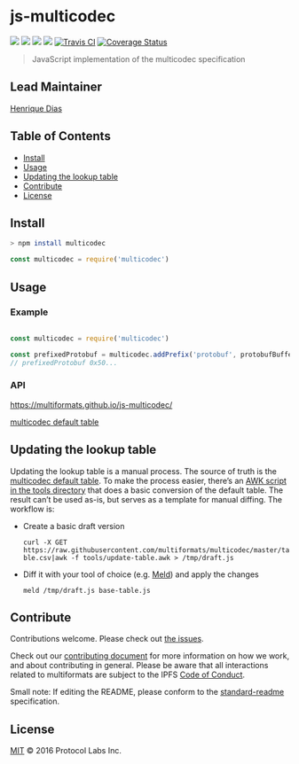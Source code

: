 # js-multicodec

[![](https://img.shields.io/badge/made%20by-Protocol%20Labs-blue.svg?style=flat-square)](http://ipn.io)
[![](https://img.shields.io/badge/project-multiformats-blue.svg?style=flat-square)](https://github.com/multiformats/multiformats)
[![](https://img.shields.io/badge/freenode-%23ipfs-blue.svg?style=flat-square)](https://webchat.freenode.net/?channels=%23ipfs)
[![](https://img.shields.io/badge/readme%20style-standard-brightgreen.svg?style=flat-square)](https://github.com/RichardLitt/standard-readme)
[![Travis CI](https://img.shields.io/travis/multiformats/js-multicodec.svg?style=flat-square&branch=master)](https://travis-ci.org/multiformats/js-multicodec)
[![Coverage Status](https://coveralls.io/repos/github/multiformats/js-multicodec/badge.svg?branch=master)](https://coveralls.io/github/multiformats/js-multiformats?branch=master)

> JavaScript implementation of the multicodec specification

## Lead Maintainer

[Henrique Dias](http://github.com/hacdias)

## Table of Contents

- [Install](#install)
- [Usage](#usage)
- [Updating the lookup table](#updating-the-lookup-table)
- [Contribute](#contribute)
- [License](#license)

## Install

```sh
> npm install multicodec
```

```JavaScript
const multicodec = require('multicodec')
```

## Usage

### Example

```JavaScript

const multicodec = require('multicodec')

const prefixedProtobuf = multicodec.addPrefix('protobuf', protobufBuffer)
// prefixedProtobuf 0x50...
```

### API

https://multiformats.github.io/js-multicodec/

[multicodec default table](https://github.com/multiformats/multicodec/blob/master/table.csv)

## Updating the lookup table

Updating the lookup table is a manual process. The source of truth is the
[multicodec default table](https://github.com/multiformats/multicodec/blob/master/table.csv). To make the process easier, there’s an [AWK script in the tools directory](tools/update-table.awk) that does a basic conversion of the default table. The result can’t be used as-is, but serves as a template for manual diffing. The workflow is:

 - Create a basic draft version

    `curl -X GET https://raw.githubusercontent.com/multiformats/multicodec/master/table.csv|awk -f tools/update-table.awk > /tmp/draft.js`

 - Diff it with your tool of choice (e.g. [Meld](http://meldmerge.org/)) and apply the changes

     `meld /tmp/draft.js base-table.js`

## Contribute

Contributions welcome. Please check out [the issues](https://github.com/multiformats/js-multicodec/issues).

Check out our [contributing document](https://github.com/multiformats/multiformats/blob/master/contributing.md) for more information on how we work, and about contributing in general. Please be aware that all interactions related to multiformats are subject to the IPFS [Code of Conduct](https://github.com/ipfs/community/blob/master/code-of-conduct.md).

Small note: If editing the README, please conform to the [standard-readme](https://github.com/RichardLitt/standard-readme) specification.

## License

[MIT](LICENSE) © 2016 Protocol Labs Inc.
